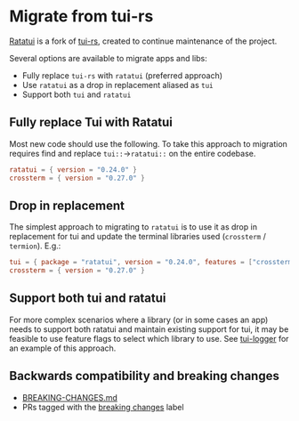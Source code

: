 # Migrate from tui-rs

[Ratatui](https://github.com/tui-rs-revival/ratatui) is a fork of
[tui-rs](https://github.com/fdehau/tui-rs/), created to continue maintenance of the project.

Several options are available to migrate apps and libs:

- Fully replace `tui-rs` with `ratatui` (preferred approach)
- Use `ratatui` as a drop in replacement aliased as `tui`
- Support both `tui` and `ratatui`

## Fully replace Tui with Ratatui

Most new code should use the following. To take this approach to migration requires find and
replace `tui::`->`ratatui::` on the entire codebase.

```toml
ratatui = { version = "0.24.0" }
crossterm = { version = "0.27.0" }
```

## Drop in replacement

The simplest approach to migrating to `ratatui` is to use it as drop in replacement for tui and
update the terminal libraries used (`crossterm` / `termion`). E.g.:

```toml
tui = { package = "ratatui", version = "0.24.0", features = ["crossterm"] }
crossterm = { version = "0.27.0" }
```

## Support both tui and ratatui

For more complex scenarios where a library (or in some cases an app) needs to support both ratatui
and maintain existing support for tui, it may be feasible to use feature flags to select which
library to use. See [tui-logger](https://github.com/gin66/tui-logger) for an example of this
approach.

## Backwards compatibility and breaking changes

- [BREAKING-CHANGES.md](https://github.com/ratatui-org/ratatui/blob/main/BREAKING-CHANGES.md)
- PRs tagged with the [breaking changes](https://github.com/ratatui-org/ratatui/pulls?q=is%3Apr+label%3A%22breaking+change%22+is%3Aclosed) label
